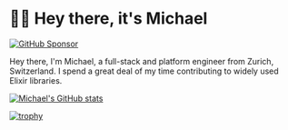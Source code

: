 # 👋🏻 Hey there, it's Michael

[![GitHub Sponsor](https://img.shields.io/github/sponsors/mruoss?label=Sponsor&logo=GitHub)](https://github.com/sponsors/mruoss)

Hey there, I'm Michael, a full-stack and platform engineer from Zurich, Switzerland. I spend a great deal of my time contributing to widely used Elixir libraries. 

[![Michael's GitHub stats](https://github-readme-stats.vercel.app/api?username=mruoss&show_icons=true&theme=radical)](https://github.com/anuraghazra/github-readme-stats)

[![trophy](https://github-profile-trophy.vercel.app/?username=mruoss&theme=onedark)](https://github.com/ryo-ma/github-profile-trophy)
